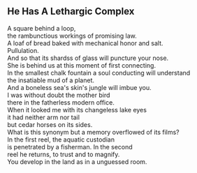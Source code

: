 He Has A Lethargic Complex
--------------------------
A square behind a loop,  
the rambunctious workings of promising law.  
A loaf of bread baked with mechanical honor and salt.  
Pullulation.  
And so that its shardss of glass will puncture your nose.  
She is behind us at this moment of first connecting.  
In the smallest chalk fountain a soul conducting will understand  
the insatiable mud of a planet.  
And a boneless sea's skin's jungle will imbue you.  
I was without doubt the mother bird  
there in the fatherless modern office.  
When it looked me with its changeless lake eyes  
it had neither arm nor tail  
but cedar horses on its sides.  
What is this synonym but a memory overflowed of its films?  
In the first reel, the aquatic custodian  
is penetrated by a fisherman. In the second  
reel he returns, to trust and to magnify.  
You develop in the land as in a unguessed room.  
